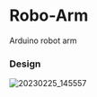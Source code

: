 # Robo-Arm
 Arduino robot arm 

### Design

![20230225_145557](https://github.com/Pasindu-Jayasundara/Robo-Arm/assets/158612501/b749df58-440d-4486-a155-a14f8fc0a886)
